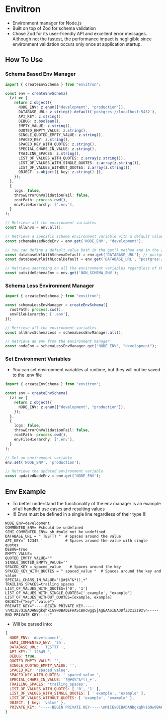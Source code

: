 # Envitron

- Environment manager for Node.js
- Built on top of Zod for schema validation
- Chose Zod for its user-friendly API and excellent error messages. Although not the fastest, the performance impact is negligible since environment validation occurs only once at application startup.

## How To Use

### Schema Based Env Manager
```typescript
import { createEnvSchema } from "envitron";

const env = createEnvSchema(
  (z) => {
    return z.object({
      NODE_ENV: z.enum(["development", "production"]),
      DATABASE_URL: z.string().default('postgres://localhost:5432'),
      API_KEY: z.string(),
      DEBUG: z.boolean(),
      EMPTY_VALUE: z.string(),
      QUOTED_EMPTY_VALUE: z.string(),
      SINGLE_QUOTED_EMPTY_VALUE: z.string(),
      SPACED_KEY: z.string(),
      SPACED_KEY_WITH_QUOTES: z.string(),
      SPECIAL_CHARS_IN_VALUE: z.string(),
      TRAILING_SPACES: z.string(),
      LIST_OF_VALUES_WITH_QUOTES: z.array(z.string()),
      LIST_OF_VALUES_WITH_SINGLE_QUOTES: z.array(z.string()),
      LIST_OF_VALUES_WITHOUT_QUOTES: z.array(z.string()),
      OBJECT: z.object({ key: z.string() }),
    });
  },
  {
    logs: false,
    throwErrorOnValidationFail: false,
    rootPath: process.cwd(),
    envFileHierarchy: ['.env'],
  }
);

// Retrieve all the environment variables
const allEnvs = env.all();

// Retrieve a specific schema environment variable with a default value, the type will be inferred from the schema
const schemaBasedNodeEnv = env.get('NODE_ENV', "development");

// You can define a default value both in the get() method and in the zod schema (defaultValue in the get() method has the priority)
const databaseUrlWithSchemaDefault = env.get('DATABASE_URL'); // postgres://localhost:5432
const databaseUrlWithLocalDefault = env.get('DATABASE_URL', "postgres://12.12.12.12:5432"); // postgres://12.12.12.12:5432

// Retrieve searching on all the environment variables regardless of the schema
const outsideSchemaEnv = env.get('NON_SCHEMA_ENV');
```

### Schema Less Environment Manager
```typescript
import { createEnvSchema } from "envitron";

const schemaLessEnvManager = createEnvSchema({
  rootPath: process.cwd(),
  envFileHierarchy: ['.env'],
});

// Retrieve all the environment variables
const allEnvsSchemaLess = schemaLessEnvManager.all();

// Retrieve an env from the environment manager
const nodeEnv = schemaLessEnvManager.get('NODE_ENV', "development");
```

### Set Environment Variables
- You can set environment variables at runtime, but they will not be saved to the .env file
```typescript
import { createEnvSchema } from "envitron";

const env = createEnvSchema(
  (z) => {
    return z.object({
      NODE_ENV: z.enum(["development", "production"]),
    });
  },
  {
    logs: false,
    throwErrorOnValidationFail: false,
    rootPath: process.cwd(),
    envFileHierarchy: ['.env'],
  }
);

// Set an environment variable
env.set('NODE_ENV', 'production');

// Retrieve the updated environment variable
const updatedNodeEnv = env.get('NODE_ENV');
```

## Env Example

- To better understand the functionality of the env manager is an example of all handled use cases and resulting values
- !!! Envs must be defined in a single line regardless of their type !!!

```dotenv
NODE_ENV=development
COMMENTED_ENV= #should be undefined
SEMI_COMMENTED_ENV= sh #ould not be undefined
DATABASE_URL = " TESTTT "  # Spaces around the value
API_KEY=' 12345 '          # Spaces around the value with single quotes
DEBUG=true
EMPTY_VALUE=
QUOTED_EMPTY_VALUE=""
SINGLE_QUOTED_EMPTY_VALUE=''
SPACED_KEY = spaced_value    # Spaces around the key
SPACED_KEY_WITH_QUOTES = " spaced_value "  # Spaces around the key and value
SPECIAL_CHARS_IN_VALUE="!@#$%^&*()_+"
TRAILING_SPACES=trailing_spaces
LIST_OF_VALUES_WITH_QUOTES=['0', '1']
LIST_OF_VALUES_WITH_SINGLE_QUOTES=[' example', "example"]
LIST_OF_VALUES_WITHOUT_QUOTES=[example, example]
OBJECT={"key":"value"}
PRIVATE_KEY="-----BEGIN PRIVATE KEY-----\nMIIEvQIBADANBgkqhkiG9w0BAQEFAASCBKcwggSjAgEAAoIBAQDfZ3z1Zz9z\n-----END PRIVATE KEY-----"
```

- Will be parsed into:
```javascript
{
  NODE_ENV: 'development',
  SEMI_COMMENTED_ENV: 'sh',
  DATABASE_URL: ' TESTTT ',
  API_KEY: ' 12345 ',
  DEBUG: true,
  QUOTED_EMPTY_VALUE: '',
  SINGLE_QUOTED_EMPTY_VALUE: '',
  SPACED_KEY: 'spaced_value',
  SPACED_KEY_WITH_QUOTES: ' spaced_value ',
  SPECIAL_CHARS_IN_VALUE: '!@#$%^&*()_+',
  TRAILING_SPACES: 'trailing_spaces',
  LIST_OF_VALUES_WITH_QUOTES: [ '0', '1' ],
  LIST_OF_VALUES_WITH_SINGLE_QUOTES: [ ' example', 'example' ],
  LIST_OF_VALUES_WITHOUT_QUOTES: [ 'example', 'example' ],
  OBJECT: { key: 'value' },
  PRIVATE_KEY: "-----BEGIN PRIVATE KEY-----\nMIIEvQIBADANBgkqhkiG9w0BAQEFAASCBKcwggSjAgEAAoIBAQDfZ3z1Zz9z\n-----END PRIVATE KEY-----"
}
```
